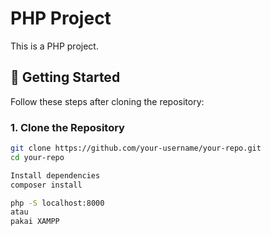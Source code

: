 # PHP Project

This is a PHP project.

## 🚀 Getting Started

Follow these steps after cloning the repository:

### 1. Clone the Repository
```bash
git clone https://github.com/your-username/your-repo.git
cd your-repo

Install dependencies
composer install

php -S localhost:8000
atau
pakai XAMPP
